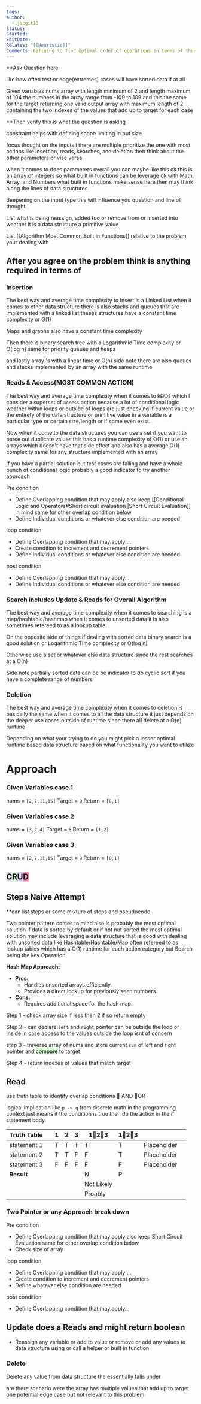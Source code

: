 ```yaml
---
tags: 
author:
  - jacgit18
Status: 
Started: 
EditDate: 
Relates: "[[Heuristic]]"
Comments: Refining to find optimal order of operations in terms of thought for solving a problem .
---
```


**Ask Question here

like how often test or edge(extremes) cases will have sorted data if at all

Given variables nums array with length minimum  of 2 and length maximum of 104 
the numbers in the array range from -109 to 109 and this the same for the target
returning one valid output array with maximum length of 2  containing the two indexes of the values  that add up to target  for each case 

**Then verify this is what the question is asking

constraint helps with defining scope limiting in put size 

focus thought on the inputs i there are multiple prioritize the one with most actions like insertion, reads,  searches, and deletion then think about the other parameters or vise versa

when it comes to does parameters overall you can maybe like this ok this is an array of integers so what built in functions can be leverage ok with Math, Array, and Numbers what built in functions make sense here then may think along the lines of data structures 

deepening on the input type this will influence you question and line of thought


List what is being reassign,  added too or remove from or inserted into weather it is a data structure a primitive value  

List [[Algorithm Most Common Built in Functions]] relative to the problem your dealing with 


## After you agree on the problem think is anything required in terms of 

### Insertion 
The best way and average time complexity to Insert is a Linked List when it comes to other data structure there is also stacks and queues that are implemented with a linked list theses structures have a constant time complexity or O(1)  

Maps and graphs also have a constant time complexity 

Then there is binary search tree with a Logarithmic Time complexity or O(log n) same for priority queues and heaps
 
 and lastly array 's with a  linear time or O(n) side note there are also queues and stacks implemented by an array with the same runtime


### Reads & Access(MOST COMMON ACTION)  
The best way and average time complexity when it comes to `READS` which I consider a superset of `access` action because a lot of conditional logic weather within loops or outside of loops are just checking if current value or the entirety of the data structure or primitive value in a variable is a particular type or certain size/length or if some even exist.   

Now when it come to the data structures you can use a set if you want to parse out duplicate values this has a runtime complexity of O(1) or use an arrays which doesn't have that side effect and also has a average O(1) complexity same for any structure implemented with an array

If you have a partial solution but test cases are failing and have a whole bunch of conditional logic probably a good indicator to try another approach

Pre condition 
- Define Overlapping condition that may apply also keep [[Conditional Logic and Operators#Short circuit evaluation |Short Circuit Evaluation]] in mind same for other overlap condition below
- Define Individual conditions or whatever else  condition are needed 

loop condition
- Define Overlapping condition that may apply ...
- Create condition to increment and decrement pointers
- Define Individual conditions or whatever else  condition are needed 

post condition 
- Define Overlapping condition that may apply...
- Define Individual conditions or whatever else  condition are needed 


### Search includes Update & Reads for Overall Algorithm

The best way and average time complexity when it comes to searching is a map/hashtable/hashmap when it comes to unsorted data it is  also sometimes refereed to as a lookup table.

On the opposite side of things if dealing with sorted data binary search is a good solution
or Logarithmic Time complexity or O(log n)

Otherwise use  a set or whatever else data structure since the rest searches at a O(n)


Side note partially sorted data can be be indicator to do cyclic sort if you have a complete range of numbers


### Deletion 

The best way and average time complexity when it comes to deletion is basically the same when it comes to all the data structure it  just depends on the deeper use cases outside of runtime since there all delete at a O(n) runtime


Depending on what your trying to do you might pick a lesser optimal runtime based data structure based on what functionality  you want to utilize


# Approach
### Given Variables  case 1
nums = `[2,7,11,15]` 
Target = `9`
Return = `[0,1]`

### Given Variables  case 2
nums = `[3,2,4]` 
Target = `6`
Return = `[1,2]`


### Given Variables  case 3
nums = `[2,7,11,15]` 
Target = `9`
Return = `[0,1]`


## <mark style="background: #CACFD9A6;">C</mark><mark style="background: #BBFABBA6;">R</mark><mark style="background: #D2B3FFA6;">U</mark><mark style="background: #FF5582A6;">D</mark>
## Steps Naive Attempt 
**can list steps or some mixture of steps and pseudocode 

Two pointer pattern comes to mind also is probably the most optimal solution if data is sorted by default or if not not sorted the most optimal solution may include leveraging a data structure that is good with dealing with unsorted data like Hashtable/Hashtable/Map often refereed to as lookup tables which has a O(1) runtime for each action category but Search being the key Operation 



**Hash Map Approach:**
- **Pros:**
    - Handles unsorted arrays efficiently.
    - Provides a direct lookup for previously seen numbers.
- **Cons:**
    - Requires additional space for the hash map.




Step 1 - check array size if less then 2 if so return empty 

Step 2 - can declare `left` and `right` pointer can be outside the loop or inside in case access to the values outside the loop isnt of concern 

step 3 - traverse array of nums and store current `sum` of left and right pointer and <mark style="background: #BBFABBA6;">compare</mark> to target 


Step 4 - return indexes of values that match target

 
## Read 
use truth table to identify overlap conditions 
🔼 AND 🔽OR

logical implication like `p -> q` from discrete math in the programming context just means if the condition is true then do the action in the if statement body.

| Truth Table |  | 1 | 2 | 3 | 1🔼2🔼3 | 1🔽2🔽3 |  |  |
| ---- | ---- | ---- | ---- | ---- | ---- | ---- | ---- | ---- |
| statement 1 |  | T | T | T | T | T | Placeholder |  |
| statement 2 |  | T | T | F | F | T | Placeholder |  |
| statement 3 |  | F | F | F | F | F | Placeholder |  |
| **Result** |  |  |  |  | N | P |  |  |
|  |  |  |  |  | Not Likely |  |  |  |
|  |  |  |  |  | Proably |  |  |  |
### Two Pointer or any   Approach break down

Pre condition 
- Define Overlapping condition that may apply also keep Short Circuit Evaluation same for other overlap condition below
- Check size of array 

loop condition
- Define Overlapping condition that may apply ...
- Create condition to increment and decrement pointers
- Define whatever else  condition are needed 

post condition 
- Define Overlapping condition that may apply...


## Update does a Reads and might return boolean 

- Reassign any variable or add to value or remove or add any values to data structure using or call a helper or built  in function 

### Delete 
Delete any value from data structure the essentially falls under 


are there scenario were the array has multiple values that add up to target one potential edge case but not relevant to this problem